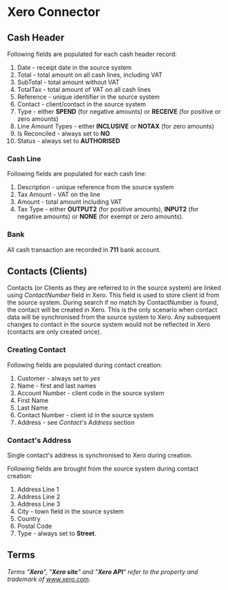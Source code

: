 # Xero Connector #

## Cash Header ##

Following fields are populated for each cash header record:

1. Date - receipt date in the source system
1. Total - total amount on all cash lines, including VAT
1. SubTotal - total amount without VAT
1. TotalTax - total amount of VAT on all cash lines
1. Reference - unique identifier in the source system
1. Contact - client/contact in the source system
1. Type - either **SPEND** (for negative amounts) or **RECEIVE** (for positive or zero amounts)
1. Line Amount Types - either **INCLUSIVE** or **NOTAX** (for zero amounts)
1. Is Reconciled - always set to **NO**
1. Status - always set to **AUTHORISED**


### Cash Line ###

Following fields are populated for each cash line:

1. Description - unique reference from the source system
1. Tax Amount - VAT on the line
1. Amount - total amount including VAT
1. Tax Type - either **OUTPUT2** (for positive amounts), **INPUT2** (for negative amounts) or **NONE** (for exempt or zero amounts).

### Bank ###

All cash transaction are recorded in **711** bank account.

## Contacts (Clients) ##

Contacts (or Clients as they are referred to in the source system) are linked using *ContactNumber* field in Xero. This field is used to store client id from the source system. During search if no 
match by ContactNumber is found, the contact will be created in Xero. This is the only scenario when contact data will be synchronised from the source system to Xero. 
Any subsequent changes to contact in the source system would not be reflected in Xero (contacts are only created once).

### Creating Contact ###

Following fields are populated during contact creation:

1. Customer - always set to *yes*
1. Name - first and last names
1. Account Number - client code in the source system
1. First Name
1. Last Name
1. Contact Number - client id in the source system
1. Address - see *Contact's Address* section

### Contact's Address ###

Single contact's address is synchronised to Xero during creation.

Following fields are brought from the source system during contact creation:

1. Address Line 1
1. Address Line 2
1. Address Line 3
1. City - town field in the source system
1. Country
1. Postal Code
1. Type - always set to **Street**.

## Terms ##

*Terms "**Xero**", "**Xero site**" and "**Xero API**" refer to the property and trademark of www.xero.com*.
